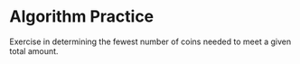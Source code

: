 # Algorithm Practice
  Exercise in determining the fewest number of coins needed to meet a given total amount.
